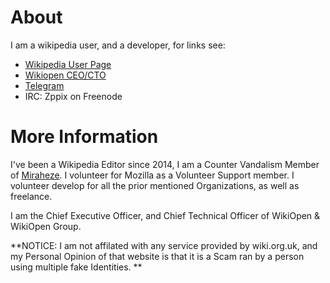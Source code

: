 # [](#About)About

I am a wikipedia user, and a developer, for links see:

* [Wikipedia User Page](http://enwp.org/User:Zppix)
* [Wikiopen CEO/CTO](https://wikiopen.tk)
* [Telegram](https://t.me/Zppix)
* IRC: Zppix on Freenode

# [](#Information)More Information

I've been a Wikipedia Editor since 2014, I am a Counter Vandalism Member of [Miraheze](https://meta.miraheze.org/wiki/User:Zppix). I volunteer for Mozilla as a Volunteer Support member. I volunteer develop for all the prior mentioned Organizations, as well as freelance.

I am the Chief Executive Officer, and Chief Technical Officer of WikiOpen & WikiOpen Group.

**NOTICE: I am not affilated with any service provided by wiki.org.uk, and my Personal Opinion of that website is that it is a Scam ran by a person using multiple fake Identities. **
